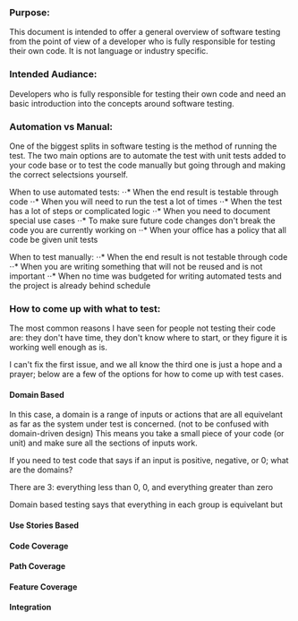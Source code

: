 
### Purpose: 

This document is intended to offer a general overview of software testing from the point of view of a developer who is fully responsible for testing their own code. It is not language or industry specific.

### Intended Audiance:

Developers who is fully responsible for testing their own code and need an basic introduction into the concepts around software testing.

### Automation vs Manual:

One of the biggest splits in software testing is the method of running the test. The two main options are to automate the test with unit tests added to your code base or to test the code manually but going through and making the correct selectsions yourself.

When to use automated tests: 
⋅⋅* When the end result is testable through code
⋅⋅* When you will need to run the test a lot of times
⋅⋅* When the test has a lot of steps or complicated logic
⋅⋅* When you need to document special use cases
⋅⋅* To make sure future code changes don't break the code you are currently working on
⋅⋅* When your office has a policy that all code be given unit tests

When to test manually:
⋅⋅* When the end result is not testable through code
⋅⋅* When you are writing something that will not be reused and is not important
⋅⋅* When no time was budgeted for writing automated tests and the project is already behind schedule

### How to come up with what to test:

The most common reasons I have seen for people not testing their code are: they don't have time, they don't know where to start, or they figure it is working well enough as is.

I can't fix the first issue, and we all know the third one is just a hope and a prayer; below are a few of the options for how to come up with test cases.

#### Domain Based

In this case, a domain is a range of inputs or actions that are all equivelant as far as the system under test is concerned. (not to be confused with domain-driven design) This means you take a small piece of your code (or unit) and make sure all the sections of inputs work. 

If you need to test code that says if an input is positive, negative, or 0; what are the domains?

There are 3: everything less than 0, 0, and everything greater than zero

Domain based testing says that everything in each group is equivelant but 

#### Use Stories Based

#### Code Coverage

#### Path Coverage

#### Feature Coverage

#### Integration
